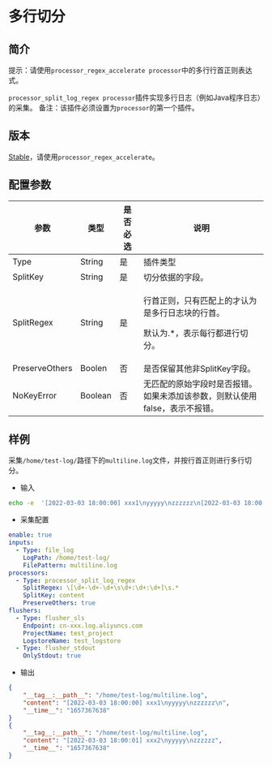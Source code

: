 # 多行切分

## 简介

提示：请使用`processor_regex_accelerate processor`中的多行行首正则表达式。

`processor_split_log_regex processor`插件实现多行日志（例如Java程序日志）的采集。
备注：该插件必须设置为`processor`的第一个插件。

## 版本

[Stable](../stability-level.md)，请使用`processor_regex_accelerate`。

## 配置参数

| 参数             | 类型      | 是否必选 | 说明                                                     |
| -------------- | ------- | ---- | ------------------------------------------------------ |
| Type           | String  | 是    | 插件类型                                                   |
| SplitKey       | String  | 是    | 切分依据的字段。                                               |
| SplitRegex     | String  | 是    | <p>行首正则，只有匹配上的才认为是多行日志块的行首。</p><p>默认为.*，表示每行都进行切分。</p> |
| PreserveOthers | Boolen  | 否    | 是否保留其他非SplitKey字段。                                     |
| NoKeyError     | Boolean | 否    | 无匹配的原始字段时是否报错。如果未添加该参数，则默认使用false，表示不报错。               |

## 样例

采集`/home/test-log/`路径下的`multiline.log`文件，并按行首正则进行多行切分。

* 输入

```bash
echo -e  '[2022-03-03 18:00:00] xxx1\nyyyyy\nzzzzzz\n[2022-03-03 18:00:01] xxx2\nyyyyy\nzzzzzz' >> /home/test-log/multiline.log
```

* 采集配置

```yaml
enable: true
inputs:
  - Type: file_log
    LogPath: /home/test-log/
    FilePattern: multiline.log
processors:
  - Type: processor_split_log_regex
    SplitRegex: \[\d+-\d+-\d+\s\d+:\d+:\d+]\s.*
    SplitKey: content
    PreserveOthers: true
flushers:
  - Type: flusher_sls
    Endpoint: cn-xxx.log.aliyuncs.com
    ProjectName: test_project
    LogstoreName: test_logstore
  - Type: flusher_stdout
    OnlyStdout: true
```

* 输出

```json
{
    "__tag__:__path__": "/home/test-log/multiline.log",
    "content": "[2022-03-03 18:00:00] xxx1\nyyyyy\nzzzzzz\n",
    "__time__": "1657367638"
}
{
    "__tag__:__path__": "/home/test-log/multiline.log",
    "content": "[2022-03-03 18:00:01] xxx2\nyyyyy\nzzzzzz",
    "__time__": "1657367638"
}
```
